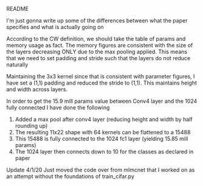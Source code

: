 README

I'm just gonna write up some of the differences between what the paper specifies and what is actually going on

According to the CW definition, we should take the table of params and memory usage as fact.
The memory figures are consistent with the size of the layers decreasing ONLY due to the max
pooling applied.
This means that we need to set padding and stride such that the layers do not reduce naturally

Maintaining the 3x3 kernel since that is consistent with parameter figures, I have set
a (1,1) padding and reduced the stride to (1,1). This maintains height and width across layers.

In order to get the 15.9 mill params value between Conv4 layer and the 1024 fully connected I have done
the following

1. Added a max pool after conv4 layer (reducing height and width by half rounding up)
2. The resulting 11x22 shape with 64 kernels can be flattened to a 15488
3. This 15488 is fully connected to the 1024 fc1 layer (yielding 15.85 mill params)
4. The 1024 layer then connects down to 10 for the classes as declared in paper


Update 4/1/20
Just moved the code over from mlmcnet that I worked on as an attempt without the
foundations of train_cifar.py
